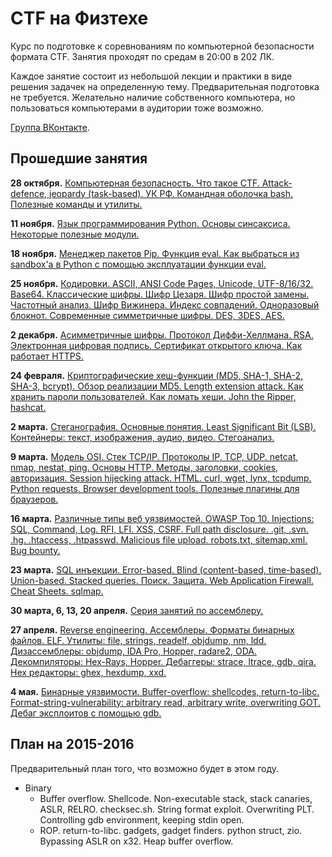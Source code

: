 CTF на Физтехе
==============

Курс по подготовке к соревнованиям по компьютерной безопасности формата CTF.
Занятия проходят по средам в 20:00 в 202 ЛК.

Каждое занятие состоит из небольшой лекции и практики в виде решения задачек на определенную тему.
Предварительная подготовка не требуется.
Желательно наличие собственного компьютера, но пользоваться компьютерами в аудитории тоже возможно.

[Группа ВКонтакте](https://vk.com/mipt_ctf).

## Прошедшие занятия

**28 октября.** [Компьютерная безопасность. Что такое CTF. Attack-defence, jeopardy (task-based). УК РФ. Командная оболочка bash. Полезные команды и утилиты.](https://github.com/xairy/mipt-ctf/tree/master/01-intro/01-bash)

**11 ноября.** [Язык программирования Python. Основы синсаксиса. Некоторые полезные модули.](https://github.com/xairy/mipt-ctf/tree/master/01-intro/02-python)

**18 ноября.** [Менеджер пакетов Pip. Функция eval. Как выбраться из sandbox'а в Python с помощью эксплуатации функции eval.](https://github.com/xairy/mipt-ctf/tree/master/01-intro/03-eval)

**25 ноября.** [Кодировки. ASCII, ANSI Code Pages, Unicode, UTF-8/16/32. Base64. Классические шифры. Шифр Цезаря. Шифр простой замены. Частотный анализ. Шифр Вижинера. Индекс совпадений. Одноразовый блокнот. Современные симметричные шифры. DES, 3DES, AES.](https://github.com/xairy/mipt-ctf/tree/master/02-crypto/01-symmetric)

**2 декабря.** [Асимметричные шифры. Протокол Диффи-Хеллмана. RSA. Электронная цифровая подпись. Сертификат открытого ключа. Как работает HTTPS.](https://github.com/xairy/mipt-ctf/tree/master/02-crypto/02-asymmetric)

**24 февраля.** [Криптографические хеш-функции (MD5, SHA-1, SHA-2, SHA-3, bcrypt). Обзор реализации MD5. Length extension attack. Как хранить пароли пользователей. Как ломать хеши. John the Ripper, hashcat.](https://github.com/xairy/mipt-ctf/tree/master/02-crypto/03-hashing)

**2 марта.** [Стеганография. Основные понятия. Least Significant Bit (LSB). Контейнеры: текст, изображения, аудио, видео. Стегоанализ.](https://github.com/xairy/mipt-ctf/tree/master/02-crypto/04-stego)

**9 марта.** [Модель OSI. Стек TCP/IP. Протоколы IP, TCP, UDP. netcat, nmap, nestat, ping. Основы HTTP. Методы, заголовки, cookies, авторизация. Session hijecking attack. HTML. curl, wget, lynx, tcpdump. Python requests. Browser development tools. Полезные плагины для браузеров.](https://github.com/xairy/mipt-ctf/tree/master/03-web/01-http)

**16 марта.** [Различные типы веб уязвимостей. OWASP Top 10. Injections: SQL, Command, Log. RFI, LFI. XSS, CSRF. Full path disclosure. .git, .svn. .hg. .htaccess, .htpasswd. Malicious file upload. robots.txt, sitemap.xml. Bug bounty.](https://github.com/xairy/mipt-ctf/tree/master/03-web/02-vulns)

**23 марта.** [SQL инъекции. Error-based. Blind (content-based, time-based). Union-based. Stacked queries. Поиск. Защита. Web Application Firewall. Cheat Sheets. sqlmap.](https://github.com/xairy/mipt-ctf/tree/master/03-web/03-sqli)

**30 марта, 6, 13, 20 апреля.** [Серия занятий по ассемблеру.](https://github.com/xairy/mipt-ctf/tree/master/04-binary/01-asm)

**27 апреля.** [Reverse engineering. Ассемблеры. Форматы бинарных файлов. ELF. Утилиты: file, strings, readelf, objdump, nm, ldd. Дизассемблеры: objdump, IDA Pro, Hopper, radare2, ODA. Декомпиляторы: Hex-Rays, Hopper. Дебаггеры: strace, ltrace, gdb, qira. Hex редакторы: ghex, hexdump, xxd.](https://github.com/xairy/mipt-ctf/tree/master/04-binary/02-reverse)

**4 мая.** [Бинарные уязвимости. Buffer-overflow: shellcodes, return-to-libc. Format-string-vulnerability: arbitrary read, arbitrary write, overwriting GOT. Дебаг эксплоитов с помощью gdb.](https://github.com/xairy/mipt-ctf/tree/master/04-binary/03-exploits)

## План на 2015-2016

Предварительный план того, что возможно будет в этом году.

* Binary
    * Buffer overflow. Shellcode. Non-executable stack, stack canaries, ASLR, RELRO. checksec.sh. String format exploit. Overwriting PLT. Controlling gdb environment, keeping stdin open.
    * ROP. return-to-libc. gadgets, gadget finders. python struct, zio. Bypassing ASLR on x32. Heap buffer overflow.
